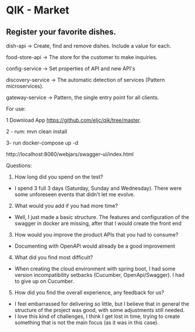 # QIK - Market

## Register your favorite dishes.

dish-api -> Create, find and remove dishes. Include a value for each. 

food-store-api -> The store for the customer to make inquiries.

config-service -> Set properties of API and new API's

discovery-service -> The automatic detection of services (Pattern microservices).

gateway-service -> Pattern, the single entry point for all clients.

For use:

1 Download App https://github.com/eljc/qik/tree/master.

2 - rum: mvn clean install

3- run docker-compose up -d

http://localhost:8060/webjars/swagger-ui/index.html

Questions:
1. How long did you spend on the test?
- I spend 3 full 3 days (Saturday, Sunday and Wednesday).
There were some unforeseen events that didn't let me evolve.

2. What would you add if you had more time?
- Well, I just made a basic structure. The features and configuration of the swagger in docker are missing, after that I would create the front end

3. How would you improve the product APIs that you had to consume?
- Documenting with OpenAPi would already be a good improvement

4. What did you find most difficult?
- When creating the cloud environment with spring boot, I had some version incompatibility setbacks (Cucumber, OpenApi/Swagger). I had to give up on Cucumber.

5. How did you find the overall experience, any feedback for us? 
- I feel embarrassed for delivering so little, but I believe that in general the structure of the project was good, with some adjustments still needed.
- I love this kind of challenges, I think I get lost in time, trying to create something that is not the main focus (as it was in this case).

    


